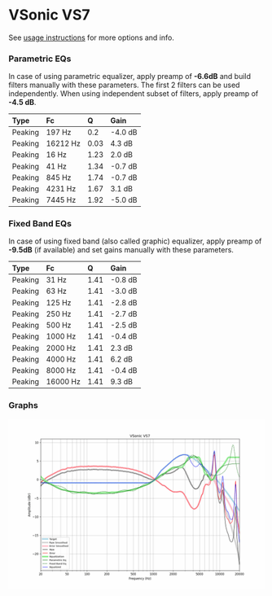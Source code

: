 # VSonic VS7
See [usage instructions](https://github.com/jaakkopasanen/AutoEq#usage) for more options and info.

### Parametric EQs
In case of using parametric equalizer, apply preamp of **-6.6dB** and build filters manually
with these parameters. The first 2 filters can be used independently.
When using independent subset of filters, apply preamp of **-4.5 dB**.

| Type    | Fc       |    Q | Gain    |
|:--------|:---------|:-----|:--------|
| Peaking | 197 Hz   | 0.2  | -4.0 dB |
| Peaking | 16212 Hz | 0.03 | 4.3 dB  |
| Peaking | 16 Hz    | 1.23 | 2.0 dB  |
| Peaking | 41 Hz    | 1.34 | -0.7 dB |
| Peaking | 845 Hz   | 1.74 | -0.7 dB |
| Peaking | 4231 Hz  | 1.67 | 3.1 dB  |
| Peaking | 7445 Hz  | 1.92 | -5.0 dB |

### Fixed Band EQs
In case of using fixed band (also called graphic) equalizer, apply preamp of **-9.5dB**
(if available) and set gains manually with these parameters.

| Type    | Fc       |    Q | Gain    |
|:--------|:---------|:-----|:--------|
| Peaking | 31 Hz    | 1.41 | -0.8 dB |
| Peaking | 63 Hz    | 1.41 | -3.0 dB |
| Peaking | 125 Hz   | 1.41 | -2.8 dB |
| Peaking | 250 Hz   | 1.41 | -2.7 dB |
| Peaking | 500 Hz   | 1.41 | -2.5 dB |
| Peaking | 1000 Hz  | 1.41 | -0.4 dB |
| Peaking | 2000 Hz  | 1.41 | 2.3 dB  |
| Peaking | 4000 Hz  | 1.41 | 6.2 dB  |
| Peaking | 8000 Hz  | 1.41 | -0.4 dB |
| Peaking | 16000 Hz | 1.41 | 9.3 dB  |

### Graphs
![](./VSonic%20VS7.png)